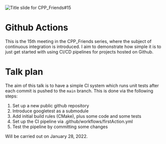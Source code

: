 ![Title slide for CPP_Friends#15](...)
# Github Actions
This is the 15th meeting in the CPP\_Friends series, where the subject of continuous integration is introduced.
I aim to demonstrate how simple it is to just get started with using CI/CD pipelines for projects hosted on Github.

# Talk plan
The aim of this talk is to have a simple CI system which runs unit tests after each commit is pushed to the `main` branch.
This is done via the following steps:

1. Set up a new public github repository
2. Introduce googletest as a submodule
3. Add initial build rules (CMake), plus some code and some tests
4. Set up the CI pipeline via .github/workflows/firstAction.yml
5. Test the pipeline by committing some changes

Will be carried out on January 28, 2022.
